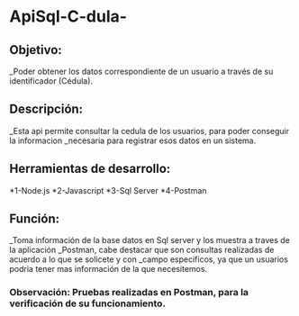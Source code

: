 # ApiSql-C-dula-

## Objetivo:
_Poder obtener los datos correspondiente de un usuario a través de su identificador (Cédula).

## Descripción:
  _Esta api permite consultar la cedula de los usuarios, para poder conseguir la informacion 
_necesaria para registrar esos datos en un sistema. 

## Herramientas de desarrollo:

  *1-Node.js
  *2-Javascript
  *3-Sql Server
  *4-Postman 

## Función: 
  _Toma información de la base datos en Sql server y los muestra a traves de la aplicación 
 _Postman, cabe destacar que son consultas realizadas de acuerdo a lo que se solicete y con
 _campo especificos, ya que un usuarios podria tener mas información de la que necesitemos.

### Observación: Pruebas realizadas en Postman, para la verificación de su funcionamiento.
